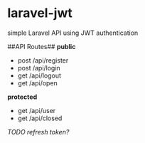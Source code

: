 # laravel-jwt

simple Laravel API using JWT authentication

##API Routes##
**public**
- post  /api/register
- post  /api/login
- get  /api/logout
- get  /api/open

**protected**
- get  /api/user
- get  /api/closed
 
 *TODO refresh token?*
